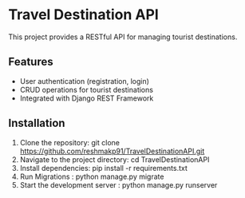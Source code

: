 # Travel Destination API

This project provides a RESTful API for managing tourist destinations.

## Features
- User authentication (registration, login)
- CRUD operations for tourist destinations
- Integrated with Django REST Framework

## Installation
1. Clone the repository:  git clone https://github.com/reshmakp91/TravelDestinationAPI.git
2.  Navigate to the project directory: cd TravelDestinationAPI
3.  Install dependencies: pip install -r requirements.txt
4.  Run Migrations : python manage.py migrate
5.  Start the development server : python manage.py runserver
